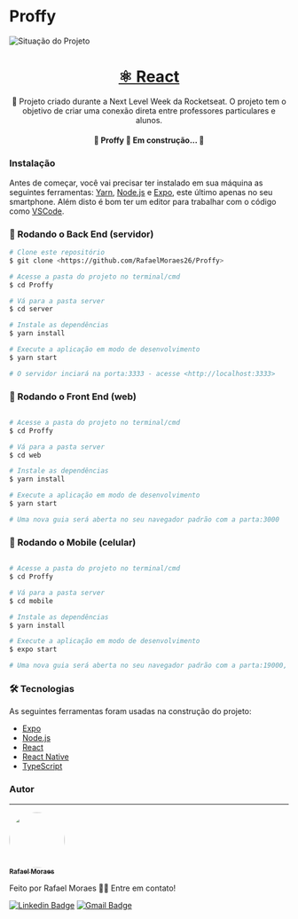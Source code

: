 # Proffy
<img src="https://img.shields.io/badge/Proffy-Quase%20finalizado-blueviolet" alt="Situação do Projeto" />
<h1 align="center">
    <a href="https://pt-br.reactjs.org/">⚛️ React</a>
</h1>
<p align="center">🚀 Projeto criado durante a Next Level Week da Rocketseat. O projeto tem o objetivo de criar uma conexão direta entre professores particulares e alunos.</p>

<h4 align="center"> 
	🚧  Proffy 🚀 Em construção...  🚧
</h4>


### Instalação

Antes de começar, você vai precisar ter instalado em sua máquina as seguintes ferramentas:
[Yarn](https://classic.yarnpkg.com/pt-BR/docs/install/#windows-stable), [Node.js](https://nodejs.org/en/) e [Expo](https://expo.io/), este último apenas no seu smartphone. 
Além disto é bom ter um editor para trabalhar com o código como [VSCode](https://code.visualstudio.com/).

### 🎲 Rodando o Back End (servidor)

```bash
# Clone este repositório
$ git clone <https://github.com/RafaelMoraes26/Proffy>

# Acesse a pasta do projeto no terminal/cmd
$ cd Proffy

# Vá para a pasta server
$ cd server

# Instale as dependências
$ yarn install

# Execute a aplicação em modo de desenvolvimento
$ yarn start

# O servidor inciará na porta:3333 - acesse <http://localhost:3333>
```

### 🎲 Rodando o Front End (web)

```bash

# Acesse a pasta do projeto no terminal/cmd
$ cd Proffy

# Vá para a pasta server
$ cd web

# Instale as dependências
$ yarn install

# Execute a aplicação em modo de desenvolvimento
$ yarn start

# Uma nova guia será aberta no seu navegador padrão com a parta:3000
```

### 🎲 Rodando o Mobile (celular)

```bash

# Acesse a pasta do projeto no terminal/cmd
$ cd Proffy

# Vá para a pasta server
$ cd mobile

# Instale as dependências
$ yarn install

# Execute a aplicação em modo de desenvolvimento
$ expo start

# Uma nova guia será aberta no seu navegador padrão com a parta:19000, abra o aplicativo Expo no seu celular e scanneie o QR-CODE que será exibido
```

### 🛠 Tecnologias

As seguintes ferramentas foram usadas na construção do projeto:

- [Expo](https://expo.io/)
- [Node.js](https://nodejs.org/en/)
- [React](https://pt-br.reactjs.org/)
- [React Native](https://reactnative.dev/)
- [TypeScript](https://www.typescriptlang.org/)


### Autor
---

<a href="https://github.com/RafaelMoraes26">
 <img style="border-radius: 50%;" src="https://github.com/RafaelMoraes26.png" width="100px;" alt=""/>
 <br />
 <sub><b>Rafael Moraes</b></sub></a>


Feito por Rafael Moraes 👋🏽 Entre em contato!

[![Linkedin Badge](https://img.shields.io/badge/-Rafael-blue?style=flat-square&logo=Linkedin&logoColor=white&link=https://www.linkedin.com/in/rafael-moraes-98480817b/)](https://www.linkedin.com/in/rafael-moraes-98480817b/) 
[![Gmail Badge](https://img.shields.io/badge/-rafaelgmoraes2601@gmail.com-c14438?style=flat-square&logo=Gmail&logoColor=white&link=mailto:rafaelgmoraes2601@gmail.com)](mailto:rafaelgmoraes2601@gmail.com)